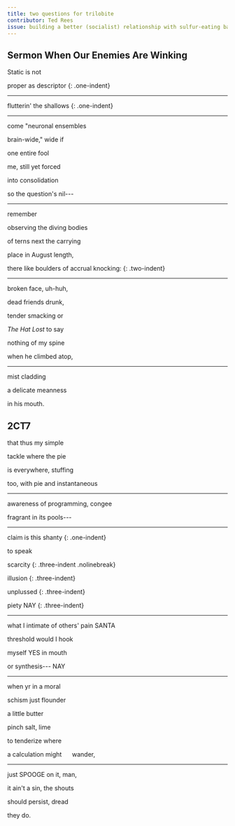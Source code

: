 ```yaml
---
title: two questions for trilobite
contributor: Ted Rees
issue: building a better (socialist) relationship with sulfur-eating bacteria
---
```


## Sermon When Our Enemies Are Winking

<style type="text/css">
.one-indent {
    text-indent: 3.5rem;
}

.two-indent {
    text-indent: 10rem;
}

.three-indent {
    text-indent: 13rem;
}

.nolinebreak {
    margin-top: -1.15rem;
}
</style>

Static is not

proper as descriptor
{: .one-indent}

---

flutterin' the shallows
{: .one-indent}

---

come "neuronal ensembles

brain-wide," wide if

one entire fool

me, still yet forced

into consolidation

so the question's nil---

---

remember

observing the diving bodies

of terns next the carrying

place in August length,

there like boulders of accrual knocking:
{: .two-indent}

---

broken face, uh-huh,

dead friends drunk,

tender smacking or

*The Hat Lost* to say

nothing of my spine

when he climbed atop,

---

mist cladding

a delicate meanness

in his mouth.

## 2CT7

that thus my simple

tackle where the pie

is everywhere, stuffing

too, with pie and instantaneous

---

awareness of programming, congee

fragrant in its pools---

---

claim is this shanty
{: .one-indent}

to speak

scarcity
{: .three-indent .nolinebreak}

illusion
{: .three-indent}

unplussed
{: .three-indent}

piety NAY
{: .three-indent}

---

what I intimate of others' pain SANTA

threshold would I hook

myself YES in mouth

or synthesis--- NAY

---

when yr in a moral

schism just flounder

a little butter

pinch salt, lime

to tenderize where

a calculation might&nbsp;&nbsp;&nbsp;&nbsp;&nbsp;&nbsp;wander,

---

just SPOOGE on it, man,

it ain't a sin, the shouts

should persist, dread

they do.
